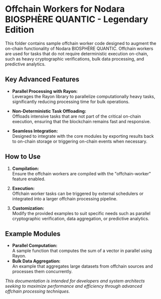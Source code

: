 # Offchain Workers for Nodara BIOSPHÈRE QUANTIC - Legendary Edition

This folder contains sample offchain worker code designed to augment the on-chain functionality of Nodara BIOSPHÈRE QUANTIC. Offchain workers are used for tasks that do not require deterministic execution on-chain, such as heavy cryptographic verifications, bulk data processing, and predictive analytics. 

## Key Advanced Features

- **Parallel Processing with Rayon:**  
  Leverages the Rayon library to parallelize computationally heavy tasks, significantly reducing processing time for bulk operations.
  
- **Non-Deterministic Task Offloading:**  
  Offloads intensive tasks that are not part of the critical on-chain execution, ensuring that the blockchain remains fast and responsive.
  
- **Seamless Integration:**  
  Designed to integrate with the core modules by exporting results back to on-chain storage or triggering on-chain events when necessary.

## How to Use

1. **Compilation:**  
   Ensure the offchain workers are compiled with the "offchain-worker" feature enabled.
   
2. **Execution:**  
   Offchain worker tasks can be triggered by external schedulers or integrated into a larger offchain processing pipeline.
   
3. **Customization:**  
   Modify the provided examples to suit specific needs such as parallel cryptographic verification, data aggregation, or predictive analytics.

## Example Modules

- **Parallel Computation:**  
  A sample function that computes the sum of a vector in parallel using Rayon.
- **Bulk Data Aggregation:**  
  An example that aggregates large datasets from offchain sources and processes them concurrently.

*This documentation is intended for developers and system architects seeking to maximize performance and efficiency through advanced offchain processing techniques.*
